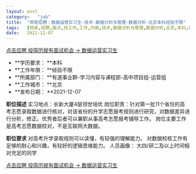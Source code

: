 ```yaml
---
layout:	post
category:	"job"
title:	"网易招聘：数据运营实习生-技术-数据分析与管理-数据分析-北京本科经验不限"
tags:	[网易,招聘,面试,找工作,工作,内推,技术,数据分析与管理,数据分析,北京,本科,经验不限]
date:	2021-12-07
---
```


[点击应聘 投简历就有面试机会 -> 数据运营实习生](http://mobile.bole.netease.com/bole/boleDetail?id=35151&employeeId=346f03c3cda5f04c&key=all)



- **学历要求： **本科
- **工作年限： **经验不限
- **所属部门： **有道事业群-学习内容与课程部-高中项目组-运营组
- **工作城市： **北京
- **发布日期： **2021-12-07



**职位描述**
实习地点：长新大厦4层领世培优
岗位职责：针对第一批11个省份的高考志愿录取数据进行核对，对该省份的升学志愿报考规则进行研究，对数据差异进行分析，修正。优秀者后者可以兼职从事高考志愿报考辅导工作。
岗位主要工作是高考志愿数据校对，不是互联网大数据。




**职位要求**
对高考升学录取规则可以读懂，有较强的理解能力。
对数据校核工作有足够的耐心和兴趣，有较好的逻辑思维能力。
人员画像：
大四/研二及以上时间相对充足的同学




[点击应聘 投简历就有面试机会 -> 数据运营实习生](http://mobile.bole.netease.com/bole/boleDetail?id=35151&employeeId=346f03c3cda5f04c&key=all)